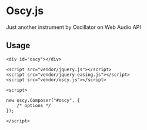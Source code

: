 
# Oscy.js

Just another instrument by Oscillator on Web Audio API


## Usage

	<div id="oscy"></div>

	<script src="vendor/jquery.js"></script>
	<script src="vendor/jquery-easing.js"></script>
	<script src="vendor/oscy.js"></script>

	<script>

	new oscy.Composer("#oscy", {
		/* options */
	});

	</script>
